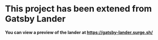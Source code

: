 # This project has been extened from Gatsby Lander

#### You can view a preview of the lander at https://gatsby-lander.surge.sh/
